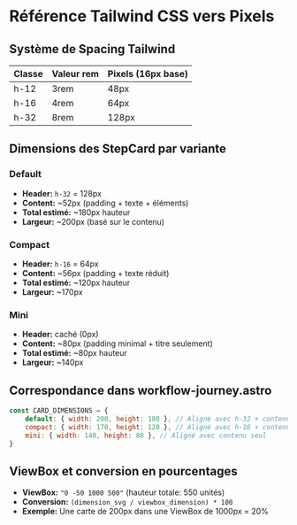 # Référence Tailwind CSS vers Pixels

## Système de Spacing Tailwind

| Classe | Valeur rem | Pixels (16px base) |
| ------ | ---------- | ------------------ |
| h-12   | 3rem       | 48px               |
| h-16   | 4rem       | 64px               |
| h-32   | 8rem       | 128px              |

## Dimensions des StepCard par variante

### Default

- **Header:** `h-32` = 128px
- **Content:** ~52px (padding + texte + éléments)
- **Total estimé:** ~180px hauteur
- **Largeur:** ~200px (basé sur le contenu)

### Compact

- **Header:** `h-16` = 64px
- **Content:** ~56px (padding + texte réduit)
- **Total estimé:** ~120px hauteur
- **Largeur:** ~170px

### Mini

- **Header:** caché (0px)
- **Content:** ~80px (padding minimal + titre seulement)
- **Total estimé:** ~80px hauteur
- **Largeur:** ~140px

## Correspondance dans workflow-journey.astro

```javascript
const CARD_DIMENSIONS = {
	default: { width: 200, height: 180 }, // Aligné avec h-32 + contenu
	compact: { width: 170, height: 120 }, // Aligné avec h-16 + contenu
	mini: { width: 140, height: 80 }, // Aligné avec contenu seul
}
```

## ViewBox et conversion en pourcentages

- **ViewBox:** `"0 -50 1000 500"` (hauteur totale: 550 unités)
- **Conversion:** `(dimension_svg / viewbox_dimension) * 100`
- **Exemple:** Une carte de 200px dans une ViewBox de 1000px = 20%
